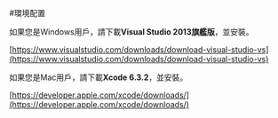 #環境配置

如果您是Windows用戶，請下載**Visual Studio 2013旗艦版**，並安裝。

[https://www.visualstudio.com/downloads/download-visual-studio-vs](https://www.visualstudio.com/downloads/download-visual-studio-vs)

如果您是Mac用戶，請下載**Xcode 6.3.2**，並安裝。

[https://developer.apple.com/xcode/downloads/](https://developer.apple.com/xcode/downloads/)
